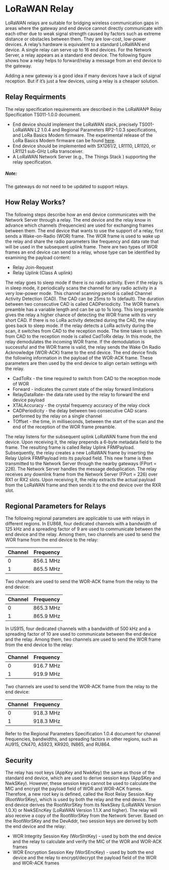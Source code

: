 # LoRaWAN Relay

LoRaWAN relays are suitable for bridging wireless communication gaps in areas where the gateway and end device cannot directly communicate with each other due to weak signal strength caused by factors such as extreme distance or obstacles between them. They are low-cost, low-power devices. A relay’s hardware is equivalent to a standard LoRaWAN end device. A single relay can serve up to 16 end devices. For the Network Server, a relay appears as a standard end device.
The following figure shows how a relay helps to forward/relay a message from an end device to the gateway.

Adding a new gateway is a good idea if many devices have a lack of signal reception. But if it’s just a few devices, using a relay is a cheaper solution.
## Relay Requirments

The relay specification requirements are described in the LoRaWAN® Relay Specification TS011-1.0.0 document.
* End device should implement the LoRaWAN stack, precisely TS001-LoRaWAN L2 1.0.4 and Regional Parameters RP2-1.0.3 specifications, and LoRa Basics Modem firmware. The experimental release of the LoRa Basics Modem firmware can be found [here](https://github.com/Lora-net/SWL2001).
* End device should be implemented with SX1261/2, LR1110, LR1120, or LR1121 sub-GHz LoRa transceiver.
* A LoRaWAN Network Server (e.g., The Things Stack ) supporting the relay specification.

##### Note:

 The gateways do not need to be updated to support relays.

## How Relay Works?

The following steps describe how an end device communicates with the Network Server through a relay.
The end device and the relay know in advance which channels (frequencies) are used for exchanging frames between them.
The end device that wants to use the support of a relay, first sends a Wake-on-Radio (WOR) frame. The WOR frame is used to wake up the relay and share the radio parameters like frequency and data rate that will be used in the subsequent uplink frame.
There are two types of WOR frames an end device can send to a relay, whose type can be identified by examining the payload content:
* Relay Join-Request
* Relay Uplink (Class A uplink)

The relay goes to sleep mode if there is no radio activity. Even if the relay is in sleep mode, it periodically scans the channel for any radio activity in a very low-power mode. This channel scanning period is called Channel Activity Detection (CAD). The CAD can be 25ms to 1s (default). The duration between two consecutive CAD is called CADPeriodicity. The WOR frame’s preamble has a variable length and can be up to 1s long. This long preamble gives the relay a higher chance of detecting the WOR frame with its very short CAD. If there is no LoRa activity detected during the CAD, the relay goes back to sleep mode.
If the relay detects a LoRa activity during the scan, it switches from CAD to the reception mode. The time taken to switch from CAD to the reception mode is called CadToRx delay. In this mode, the relay demodulates the incoming WOR frame. If the demodulation is successful and the WOR frame is valid, the relay sends the Wake On Radio Acknowledge (WOR-ACK) frame to the end device.
The end device finds the following information in the payload of the WOR-ACK frame. These parameters are then used by the end device to align certain settings with the relay.
* CadToRx - the time required to switch from CAD to the reception mode of WOR
* Forward - indicates the current state of the relay forward limitations
* RelayDataRate- the data rate used by the relay to forward the end device payload
* XTALAccuracy - the crystal frequency accuracy of the relay clock
* CADPeriodicity - the delay between two consecutive CAD scans performed by the relay on a single channel
* TOffset - the time, in milliseconds, between the start of the scan and the end of the reception of the WOR frame preamble.

The relay listens for the subsequent uplink LoRaWAN frame from the end device. Upon receiving it, the relay prepends a 6-byte metadata field to the frame. The resulting frame is called Relay Uplink FRMPayload. Subsequently, the relay creates a new LoRaWAN frame by inserting the Relay Uplink FRMPayload into its payload field. This new frame is then transmitted to the Network Server through the nearby gateways (FPort = 226). The Network Server handles the message deduplication.
The relay receives any downlink frame from the Network Server (FPort = 226) over RX1 or RX2 slots. Upon receiving it, the relay extracts the actual payload from the LoRaWAN frame and then sends it to the end device over the RXR slot.
## Regional Parameters for Relays

The following regional parameters are applicable to use with relays in different regions.
In EU868, four dedicated channels with a bandwidth of 125 kHz and a spreading factor of 9 are used to communicate between the end device and the relay. Among them, two channels are used to send the WOR frame from the end device to the relay:

| Channel | Frequency |
| --- | --- |
| 0 | 856.1 MHz |
| 1 | 865.5 MHz |

Two channels are used to send the WOR-ACK frame from the relay to the end device:

| Channel | Frequency |
| --- | --- |
| 0 | 865.3 MHz |
| 1 | 865.9 MHz |

In US915, four dedicated channels with a bandwidth of 500 kHz and a spreading factor of 10 are used to communicate between the end device and the relay. Among them, two channels are used to send the WOR frame from the end device to the relay:

| Channel | Frequency |
| --- | --- |
| 0 | 916.7 MHz |
| 1 | 919.9 MHz |

Two channels are used to send the WOR-ACK frame from the relay to the end device:

| Channel | Frequency |
| --- | --- |
| 0 | 918.3 MHz |
| 1 | 918.3 MHz |

Refer to the Regional Parameters Specification 1.0.4 document for channel frequencies, bandwidths, and spreading factors in other regions, such as AU915, CN470, AS923, KR920, IN865, and RU864.
## Security

The relay has root keys (AppKey and NwkKey) the same as those of the standard end device, which are used to derive session keys (AppSKey and NwkSKey). However, these session keys cannot be used to calculate the MIC and encrypt the payload field of WOR and WOR-ACK frames. Therefore, a new root key is defined, called the Root Relay Session Key (RootWorSKey), which is used by both the relay and the end device.
The end device derives the RootWorSKey from its NwkSkey (LoRaWAN Version 1.0.X) or NwkSEncKey (LoRaWAN Version 1.1.X and higher). The relay will also receive a copy of the RootWorSKey from the Network Server.
Based on the RootWorSKey and the DevAddr, two session keys are derived by both the end device and the relay:
* WOR Integrity Session Key (WorSIntKey) - used by both the end device and the relay to calculate and verify the MIC of the WOR and WOR-ACK frames
* WOR Encryption Session Key (WorSEncKey) - used by both the end device and the relay to encrypt/decrypt the payload field of the WOR and WOR-ACK frames